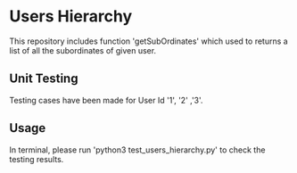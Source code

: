 # Users Hierarchy

This repository includes function 'getSubOrdinates' which used to returns a
list of all the subordinates of given user.

## Unit Testing
Testing cases have been made for User Id '1', '2' ,'3'. 

## Usage
In terminal, please run 'python3 test_users_hierarchy.py' to check the testing results.